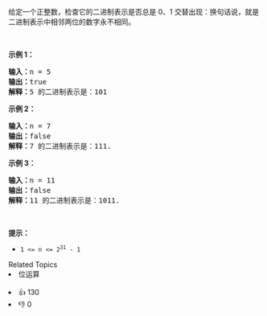 <p>给定一个正整数，检查它的二进制表示是否总是 0、1 交替出现：换句话说，就是二进制表示中相邻两位的数字永不相同。</p>

<p>&nbsp;</p>

<p><strong>示例 1：</strong></p>

<pre>
<strong>输入：</strong>n = 5
<strong>输出：</strong>true
<strong>解释：</strong>5 的二进制表示是：101
</pre>

<p><strong>示例 2：</strong></p>

<pre>
<strong>输入：</strong>n = 7
<strong>输出：</strong>false
<strong>解释：</strong>7 的二进制表示是：111.</pre>

<p><strong>示例 3：</strong></p>

<pre>
<strong>输入：</strong>n = 11
<strong>输出：</strong>false
<strong>解释：</strong>11 的二进制表示是：1011.</pre>

<p>&nbsp;</p>

<p><strong>提示：</strong></p>

<ul>
	<li><code>1 &lt;= n &lt;= 2<sup>31</sup> - 1</code></li>
</ul>
<div><div>Related Topics</div><div><li>位运算</li></div></div><br><div><li>👍 130</li><li>👎 0</li></div>